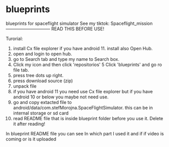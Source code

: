 # blueprints
blueprints for spaceflight simulator 
See my tiktok: Spaceflight_mission
——————————
READ THIS BEFORE USE! 

Turorial:
1. install Cx file explorer if you have android 11. install also Open Hub. 
2. open and login to open hub. 
3. go to Search tab and type my name to Search box. 
4. Click my icon and then click 'repositorios'
5  Click 'blueprints' and go ro file tab. 
6. press tree dots up right. 
7. press download source (zip) 
8. unpack file
9. if you have android 11 you need use Cx file explorer but if you have android 10 or below you maybe not need use. 
10. go and copy extacted file to android/data/com.stefMorojna.SpaceFlightSimulator. this can be in internal storage or sd card
11. read README file that is inside blueprint folder before you use it. Delete it after reading! 

In blueprint README file you can see In which part I used it and if if video is coming or is it uploaded

